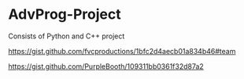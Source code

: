 # AdvProg-Project
Consists of Python and C++ project

https://gist.github.com/fvcproductions/1bfc2d4aecb01a834b46#team

https://gist.github.com/PurpleBooth/109311bb0361f32d87a2
